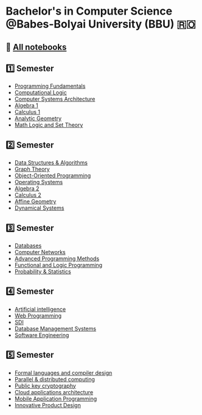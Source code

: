 # Bachelor's in Computer Science @Babes-Bolyai University (BBU) 🇷🇴

## 📓 [All notebooks](https://invented-oviraptor-ff0.notion.site/Academics-31d1380a10204a3fb054fab4480c45b9)


## 1️⃣ Semester
* [Programming Fundamentals](https://github.com/rusuraluca/uni-computer-science/tree/main/First%20Year/Programming%20Fundamentals)
* [Computational Logic](https://github.com/rusuraluca/uni-computer-science/tree/main/First%20Year/Computational%20Logic)
* [Computer Systems Architecture](https://github.com/rusuraluca/uni-computer-science/tree/main/First%20Year/Computer%20Systems%20Architecture)
* [Algebra 1](https://github.com/rusuraluca/uni-computer-science/tree/main/First%20Year/Algebra%201)
* [Calculus 1](https://github.com/rusuraluca/uni-computer-science/tree/main/First%20Year/Calculus%201)
* [Analytic Geometry](https://github.com/rusuraluca/uni-computer-science/tree/main/First%20Year/Analytic%20Geometry)
* [Math Logic and Set Theory](https://github.com/rusuraluca/uni-computer-science/tree/main/First%20Year/Math%20Logic%20and%20Set%20Theory)



## 2️⃣ Semester
* [Data Structures & Algorithms](https://github.com/rusuraluca/uni-computer-science/tree/main/First%20Year/DSA)
* [Graph Theory](https://github.com/rusuraluca/uni-computer-science/tree/main/First%20Year/Graph%20Algorithms/Labs)
* [Object-Oriented Programming](https://github.com/rusuraluca/uni-computer-science/tree/main/First%20Year/OOP)
* [Operating Systems](https://github.com/rusuraluca/uni-computer-science/tree/main/First%20Year/OS)
* [Algebra 2](https://github.com/rusuraluca/uni-computer-science/tree/main/First%20Year/Algebra%202)
* [Calculus 2](https://github.com/rusuraluca/uni-computer-science/tree/main/First%20Year/%20Calculus%202)
* [Affine Geometry](https://github.com/rusuraluca/uni-computer-science/tree/main/First%20Year/Affine%20Geometry)
* [Dynamical Systems](https://github.com/rusuraluca/uni-computer-science/tree/main/First%20Year/DS/Labs)


## 3️⃣ Semester
* [Databases](https://github.com/rusuraluca/uni-computer-science/tree/main/Second%20Year/Databases)
* [Computer Networks](https://github.com/rusuraluca/uni-computer-science/tree/main/Second%20Year/Computer%20Networks)
* [Advanced Programming Methods](https://github.com/rusuraluca/uni-computer-science/tree/main/Second%20Year/Advanced%20Programming%20Methods)
* [Functional and Logic Programming](https://github.com/rusuraluca/uni-computer-science/tree/main/Second%20Year/PLF)
* [Probability & Statistics](https://github.com/rusuraluca/uni-computer-science/tree/main/Second%20Year/Probability%20%26%20Statistics)


## 4️⃣ Semester
* [Artificial intelligence](https://github.com/rusuraluca/uni-computer-science/tree/main/Second%20Year/AI/)
* [Web Programming](https://github.com/rusuraluca/uni-computer-science/tree/main/Second%20Year/WP)
* [SDI](https://github.com/rusuraluca/stockie)
* [Database Management Systems]()
* [Software Engineering]()


## 5️⃣ Semester
* [Formal languages and compiler design](https://github.com/rusuraluca/uni-computer-science/tree/main/Third%20Year/LFTC)
* [Parallel & distributed computing](https://github.com/rusuraluca/uni-computer-science/tree/main/Third%20Year/PDP)
* [Public key cryptography]()
* [Cloud applications architecture]()
* [Mobile Application Programming]()
* [Innovative Product Design]()